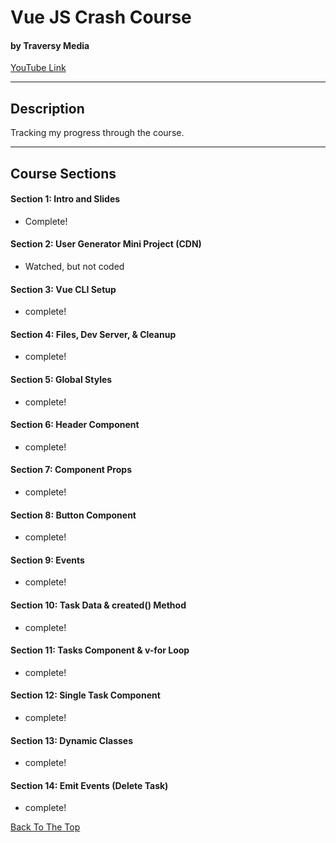 # Vue JS Crash Course

#### by Traversy Media

[YouTube Link](https://www.youtube.com/watch?v=qZXt1Aom3Cs&t=2169s)

---

## Description

Tracking my progress through the course.

---

## Course Sections

#### Section 1: Intro and Slides

- Complete!

#### Section 2: User Generator Mini Project (CDN)

- Watched, but not coded

#### Section 3: Vue CLI Setup

- complete!

#### Section 4: Files, Dev Server, & Cleanup

- complete!

#### Section 5: Global Styles

- complete!

#### Section 6: Header Component

- complete!

#### Section 7: Component Props

- complete!

#### Section 8: Button Component

- complete!

#### Section 9: Events

- complete!

#### Section 10: Task Data & created() Method

- complete!

#### Section 11: Tasks Component & v-for Loop

- complete!

#### Section 12: Single Task Component

- complete!

#### Section 13: Dynamic Classes

- complete!

#### Section 14: Emit Events (Delete Task)

- complete!

[Back To The Top](#vue-js-crash-course)
